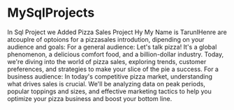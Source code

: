 # MySqlProjects   
In Sql Project we Added Pizza Sales Project 
Hy My Name is TarunIHenre are atcouplre of optoions for a pizzasales introdution, dipending
on your audience and goals:
For a general audience:
Let's talk pizza! It's a global phenomenon, a delicious comfort food, and a billion-dollar industry. Today, we're diving into the world of pizza sales,
exploring trends, customer preferences, and strategies to make your slice of the pie a success.
For a business audience:
In today's competitive pizza market, understanding what drives sales is crucial. We'll be analyzing data on peak periods, popular toppings and
sizes, and effective marketing tactics to help you optimize your pizza business and boost your bottom line.
